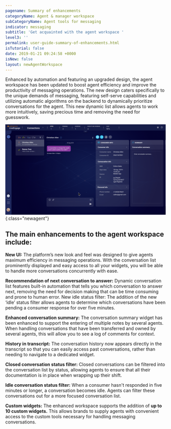 ```yaml
---
pagename: Summary of enhancements
categoryName: Agent & manager workspace
subCategoryName: Agent tools for messaging
indicator: messaging
subtitle: 'Get acquainted with the agent workspace '
level3: ''
permalink: user-guide-summary-of-enhancements.html
isTutorial: false
date: 2019-01-21 09:24:58 +0000
isNew: false
layout: newAgentWorkspace
---
```


Enhanced by automation and featuring an upgraded design, the agent workspace has been updated to boost agent efficiency and improve the productivity of messaging operations. The new design caters specifically to the unique demands of messaging, featuring self-serve capabilities and utilizing automatic algorithms on the backend to dynamically prioritize conversations for the agent. This new dynamic list allows agents to work more intuitively, saving precious time and removing the need for guesswork.

![image alt text](img/new-agent-workspace-gif-3.gif){:class="newagent"}

## The main enhancements to the agent workspace include: 

**New UI:** The platform’s new look and feel was designed to give agents maximum efficiency in messaging operations. With the conversation list prominently displayed and easy access to all your widgets, you will be able to handle more conversations concurrently with ease. 

**Recommendation of next conversation to answer:** Dynamic conversation list features built-in automation that tells you which conversation to answer next, removing the need for decision making that can be time consuming and prone to human error. 
New idle status filter: The addition of the new ‘idle’ status filter allows agents to determine which conversations have been pending a consumer response for over five minutes.

**Enhanced conversation summary:** The conversation summary widget has been enhanced to support the entering of multiple notes by several agents. When handling conversations that have been transferred and owned by several agents, this will allow you to see a log of comments for context. 

**History in transcript:** The conversation history now appears directly in the transcript so that you can easily access past conversations, rather than needing to navigate to a dedicated widget. 

**Closed conversation status filter:** Closed conversations can be filtered into the conversation list by status, allowing agents to ensure that all their documentation is in place when wrapping up their shift. 

**Idle conversation status filter:** When a consumer hasn't responded in five minutes or longer, a conversation becomes idle. Agents can filter these conversations out for a more focused conversation list. 

**Custom widgets:** The enhanced workspace supports the addition of **up to 10 custom widgets.** This allows brands to supply agents with convenient access to the custom tools necessary for handling messaging conversations. 
